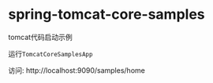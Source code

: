 # spring-tomcat-core-samples

tomcat代码启动示例


运行`TomcatCoreSamplesApp`

访问: http://localhost:9090/samples/home